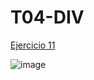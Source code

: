 <h1>T04-DIV</h1>

<a href="https://sergiogallegogudino.github.io/sgg-T04-DIV-06-2023/deportes/donde.html">Ejercicio 11</a>

![image](https://github.com/SergioGallegoGudino/sgg-T04-DIV-06-2023/assets/118269684/6824a70b-2119-4bd1-b5b2-33053403e7ea)
